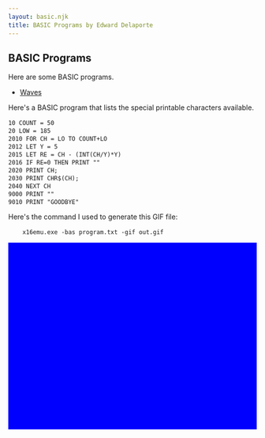 ```yaml
---
layout: basic.njk
title: BASIC Programs by Edward Delaporte
---
```


## BASIC Programs

Here are some BASIC programs.

+ [Waves](/basic/waves)

Here's a BASIC program that lists the special printable characters available.

```basic
10 COUNT = 50
20 LOW = 185
2010 FOR CH = LO TO COUNT+LO
2012 LET Y = 5
2015 LET RE = CH - (INT(CH/Y)*Y)
2016 IF RE=0 THEN PRINT ""
2020 PRINT CH;
2030 PRINT CHR$(CH);
2040 NEXT CH
9000 PRINT ""
9010 PRINT "GOODBYE"
```

Here's the command I used to generate this GIF file:
```
	x16emu.exe -bas program.txt -gif out.gif
```

![BASIC program - list characters](/img/basic/list_characters.gif)